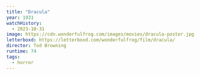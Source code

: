 ```yaml
---
title: "Dracula"
year: 1931
watchHistory:
  - 2023-10-31
image: https://cdn.wonderfulfrog.com/images/movies/dracula-poster.jpg
letterboxd: https://letterboxd.com/wonderfulfrog/film/dracula/
director: Tod Browning
runtime: 74
tags:
  - horror
---
```

